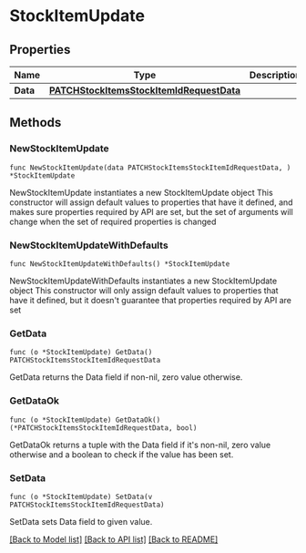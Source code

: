 # StockItemUpdate

## Properties

Name | Type | Description | Notes
------------ | ------------- | ------------- | -------------
**Data** | [**PATCHStockItemsStockItemIdRequestData**](PATCHStockItemsStockItemIdRequestData.md) |  | 

## Methods

### NewStockItemUpdate

`func NewStockItemUpdate(data PATCHStockItemsStockItemIdRequestData, ) *StockItemUpdate`

NewStockItemUpdate instantiates a new StockItemUpdate object
This constructor will assign default values to properties that have it defined,
and makes sure properties required by API are set, but the set of arguments
will change when the set of required properties is changed

### NewStockItemUpdateWithDefaults

`func NewStockItemUpdateWithDefaults() *StockItemUpdate`

NewStockItemUpdateWithDefaults instantiates a new StockItemUpdate object
This constructor will only assign default values to properties that have it defined,
but it doesn't guarantee that properties required by API are set

### GetData

`func (o *StockItemUpdate) GetData() PATCHStockItemsStockItemIdRequestData`

GetData returns the Data field if non-nil, zero value otherwise.

### GetDataOk

`func (o *StockItemUpdate) GetDataOk() (*PATCHStockItemsStockItemIdRequestData, bool)`

GetDataOk returns a tuple with the Data field if it's non-nil, zero value otherwise
and a boolean to check if the value has been set.

### SetData

`func (o *StockItemUpdate) SetData(v PATCHStockItemsStockItemIdRequestData)`

SetData sets Data field to given value.



[[Back to Model list]](../README.md#documentation-for-models) [[Back to API list]](../README.md#documentation-for-api-endpoints) [[Back to README]](../README.md)


